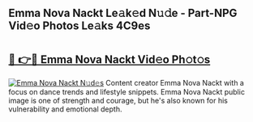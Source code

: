 ## Emma Nova Nackt Le𝚊k𝚎d N𝚞𝚍e - Part-NPG Vid𝚎o Photos Le𝚊ks 4C9es

# <h2><a href="http://fb4ngl4.evod.top/?m=Emma+Nova+Nackt">🔗 👉🔴 Emma Nova Nackt Vid𝚎o Ph𝚘t𝚘s</a></h2>

[![Emma Nova Nackt N𝚞d𝚎s](https://i.imgur.com/8V9OHl7.gif)](http://fb4ngl4.evod.top/?m=Emma+Nova+Nackt)
Content creator Emma Nova Nackt with a focus on dance trends and lifestyle snippets. Emma Nova Nackt public image is one of strength and courage, but he's also known for his vulnerability and emotional depth. 
